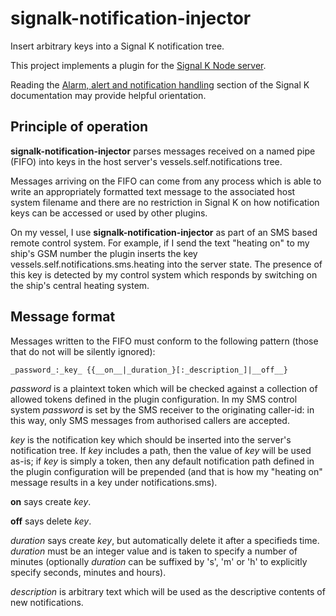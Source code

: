 # signalk-notification-injector

Insert arbitrary keys into a Signal K notification tree.

This project implements a plugin for the [Signal K Node server](https://github.com/SignalK/signalk-server-node).

Reading the [Alarm, alert and notification handling](http://signalk.org/specification/1.0.0/doc/notifications.html)
section of the Signal K documentation may provide helpful orientation.

## Principle of operation

__signalk-notification-injector__ parses messages received on a named pipe
(FIFO) into keys in the host server's vessels.self.notifications tree.

Messages arriving on the FIFO can come from any process which is able to
write an appropriately formatted text message to the associated host system
filename and there are no restriction in Signal K on how notification keys
can be accessed or used by other plugins.

On my vessel, I use __signalk-notification-injector__ as part of an SMS based
remote control system.  For example, if I send the text "heating on" to my
ship's GSM number the plugin inserts the key vessels.self.notifications.sms.heating
into the server state.  The presence of this key is detected by my control
system which responds by switching on the ship's central heating system.

## Message format ##

Messages written to the FIFO must conform to the following pattern (those that
do not will be silently ignored):

```
_password_:_key_ {{__on__|_duration_}[:_description_]|__off__}
```

_password_ is a plaintext token which will be checked against a collection of
allowed tokens defined in the plugin configuration.  In my SMS control system
_password_ is set by the SMS receiver to the originating caller-id: in this
way, only SMS messages from authorised callers are accepted.

_key_ is the notification key which should be inserted into the server's
notification tree.  If _key_ includes a path, then the value of _key_ will be
used as-is; if _key_ is simply a token, then any default notification path
defined in the plugin configuration will be prepended (and that is how my
"heating on" message results in a key under notifications.sms).

__on__ says create _key_.

__off__ says delete _key_.

_duration_ says create _key_, but automatically delete it after a specifieds
 time.  _duration_ must be an integer value and is taken to specify a number
of minutes (optionally _duration_ can be suffixed by 's', 'm' or 'h' to
explicitly specify seconds, minutes and hours).

_description_ is arbitrary text which will be used as the descriptive contents
of new notifications.
